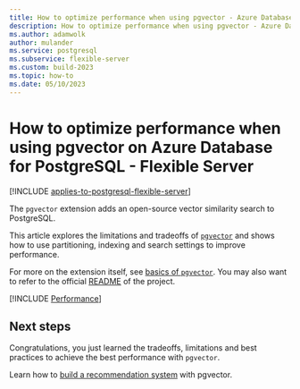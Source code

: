 ```yaml
---
title: How to optimize performance when using pgvector - Azure Database for PostgreSQL - Flexible Server
description: How to optimize performance when using pgvector - Azure Database for PostgreSQL - Flexible Server
ms.author: adamwolk
author: mulander
ms.service: postgresql
ms.subservice: flexible-server
ms.custom: build-2023
ms.topic: how-to
ms.date: 05/10/2023
---
```


# How to optimize performance when using pgvector on Azure Database for PostgreSQL - Flexible Server

[!INCLUDE [applies-to-postgresql-flexible-server](../includes/applies-to-postgresql-flexible-server.md)]

The `pgvector` extension adds an open-source vector similarity search to PostgreSQL.

This article explores the limitations and tradeoffs of [`pgvector`](https://github.com/pgvector/pgvector) and shows how to use partitioning, indexing and search settings to improve performance.

For more on the extension itself, see [basics of `pgvector`](#). You may also want to refer to the official [README](https://github.com/pgvector/pgvector/blob/master/README.md) of the project.

[!INCLUDE [Performance](../../cosmos-db/postgresql/includes/pgvector-performance.md)]

## Next steps

Congratulations, you just learned the tradeoffs, limitations and best practices to achieve the best performance with `pgvector`.

Learn how to [build a recommendation system](#) with pgvector.

